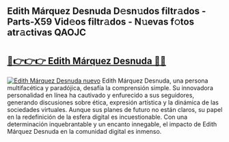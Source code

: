 ## Edith Márquez Desnuda D𝚎sn𝚞dos filtr𝚊dos - Parts-X59 Vid𝚎os filtr𝚊dos - N𝚞evas f𝚘tos atr𝚊ctivas QAOJC

# <h2><a href="http://mb6ign.tromn.icu/?c=Edith+M%c3%a1rquez+Desnuda">🔗👉👉👉 Edith Márquez Desnuda 🔗🔗</a></h2>

[![Edith Márquez Desnuda nuevo](https://i.imgur.com/pEAQMta.gif)](http://mb6ign.tromn.icu/?c=Edith+M%c3%a1rquez+Desnuda)
Edith Márquez Desnuda, una persona multifacética y paradójica, desafía la comprensión simple. Su innovadora personalidad en línea ha cautivado y enfurecido a sus seguidores, generando discusiones sobre ética, expresión artística y la dinámica de las sociedades virtuales. Aunque sus planes de futuro no están claros, su papel en la redefinición de la esfera digital es incuestionable. Con una determinación inquebrantable y un encanto innegable, el impacto de Edith Márquez Desnuda en la comunidad digital es inmenso.
